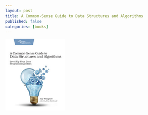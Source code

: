 ```yaml
---
layout: post
title: A Common-Sense Guide to Data Structures and Algorithms
published: false
categories: [books]
---
```



![cover](/img/posts/common-sense-guide-to-data-and-algorithms/jwdsal_xlargecover.jpg)


